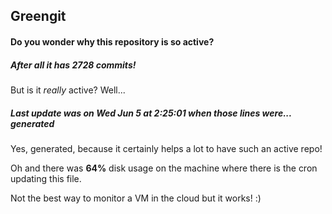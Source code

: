 ## Greengit

#### Do you wonder why this repository is so active?

##### After all it has 2728 commits!

But is it *really* active? Well...

##### Last update was on Wed Jun 5 at 2:25:01 when those lines were... generated

Yes, generated, because it certainly helps a lot to have such an active repo!

Oh and there was **64%** disk usage on the machine
where there is the cron updating this file.

Not the best way to monitor a VM in the cloud but it works! :)
